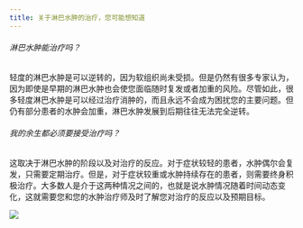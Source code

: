 ```yaml
---
title: 关于淋巴水肿的治疗，您可能想知道
---
```


###### 淋巴水肿能治疗吗？
轻度的淋巴水肿是可以逆转的，因为软组织尚未受损。但是仍然有很多专家认为，因为即使是早期的淋巴水肿也会使您面临随时复发或者加重的风险。尽管如此，很多轻度淋巴水肿是可以经过治疗消肿的，而且永远不会成为困扰您的主要问题。但仍有部分患者的水肿会加重，淋巴水肿发展到后期往往无法完全逆转。
###### 我的余生都必须要接受治疗吗？
这取决于淋巴水肿的阶段以及对治疗的反应。对于症状较轻的患者，水肿偶尔会复发，只需要定期治疗。但是，对于症状较重或水肿持续存在的患者，则需要终身积极治疗。大多数人是介于这两种情况之间的，也就是说水肿情况随着时间动态变化，这就需要您和您的水肿治疗师及时了解您对治疗的反应以及预期目标。

![](/images/5/5-2-1.png)